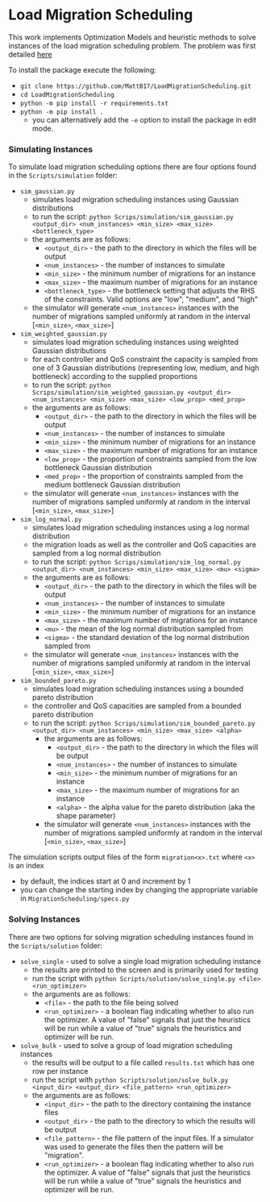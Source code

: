 # Load Migration Scheduling

This work implements Optimization Models and heuristic methods to solve instances of the load migration scheduling problem. The problem was first detailed [here](https://ieeexplore.ieee.org/stamp/stamp.jsp?arnumber=8888045&casa_token=Tvo2TyUIhLcAAAAA:f7sVKCnmGGENb54-ZnlK2vJV0gmh0xVAJH7iMciFClFQfUZJdUvobKFpO81uVkhTwqMMqmM3&tag=1)

To install the package execute the following:
* `git clone https://github.com/MattB17/LoadMigrationScheduling.git`
* `cd LoadMigrationScheduling`
* `python -m pip install -r requirements.txt`
* `python -m pip install .`
  * you can alternatively add the `-e` option to install the package in edit mode.

### Simulating Instances
To simulate load migration scheduling options there are four options found in the `Scripts/simulation` folder:
* `sim_gaussian.py`
  * simulates load migration scheduling instances using Gaussian distributions
  * to run the script: `python Scrips/simulation/sim_gaussian.py <output_dir> <num_instances> <min_size> <max_size> <bottleneck_type>`
  * the arguments are as follows:
    * `<output_dir>` - the path to the directory in which the files will be output
    * `<num_instances>` - the number of instances to simulate
    * `<min_size>` - the minimum number of migrations for an instance
    * `<max_size>` - the maximum number of migrations for an instance
    * `<bottleneck_type>` - the bottleneck setting that adjusts the RHS of the constraints. Valid options are "low", "medium", and "high"
  * the simulator will generate `<num_instances>` instances with the number of migrations sampled uniformly at random in the interval [`<min_size>`, `<max_size>`]
* `sim_weighted_gaussian.py`
  * simulates load migration scheduling instances using weighted Gaussian distributions
  * for each controller and QoS constraint the capacity is sampled from one of 3 Gaussian distributions (representing low, medium, and high bottleneck) according to the supplied proportions
  * to run the script: `python Scrips/simulation/sim_weighted_gaussian.py <output_dir> <num_instances> <min_size> <max_size> <low_prop> <med_prop>`
  * the arguments are as follows:
    * `<output_dir>` - the path to the directory in which the files will be output
    * `<num_instances>` - the number of instances to simulate
    * `<min_size>` - the minimum number of migrations for an instance
    * `<max_size>` - the maximum number of migrations for an instance
    * `<low_prop>` - the proportion of constraints sampled from the low bottleneck Gaussian distribution
    * `<med_prop>` - the proportion of constraints sampled from the medium bottleneck Gaussian distribution
  * the simulator will generate `<num_instances>` instances with the number of migrations sampled uniformly at random in the interval [`<min_size>`, `<max_size>`]
* `sim_log_normal.py`
  * simulates load migration scheduling instances using a log normal distribution
  * the migration loads as well as the controller and QoS capacities are sampled from a log normal distribution
  * to run the script: `python Scrips/simulation/sim_log_normal.py <output_dir> <num_instances> <min_size> <max_size> <mu> <sigma>`
  * the arguments are as follows:
    * `<output_dir>` - the path to the directory in which the files will be output
    * `<num_instances>` - the number of instances to simulate
    * `<min_size>` - the minimum number of migrations for an instance
    * `<max_size>` - the maximum number of migrations for an instance
    * `<mu>` - the mean of the log normal distribution sampled from
    * `<sigma>` - the standard deviation of the log normal distribution sampled from
  * the simulator will generate `<num_instances>` instances with the number of migrations sampled uniformly at random in the interval [`<min_size>`, `<max_size>`]
* `sim_bounded_pareto.py`
  * simulates load migration scheduling instances using a bounded pareto distribution
  * the controller and QoS capacities are sampled from a bounded pareto distribution
  * to run the script: `python Scrips/simulation/sim_bounded_pareto.py <output_dir> <num_instances> <min_size> <max_size> <alpha>`
    * the arguments are as follows:
      * `<output_dir>` - the path to the directory in which the files will be output
      * `<num_instances>` - the number of instances to simulate
      * `<min_size>` - the minimum number of migrations for an instance
      * `<max_size>` - the maximum number of migrations for an instance
      * `<alpha>` - the alpha value for the pareto distribution (aka the shape parameter)
    * the simulator will generate `<num_instances>` instances with the number of migrations sampled uniformly at random in the interval [`<min_size>`, `<max_size>`]

The simulation scripts output files of the form `migration<x>.txt` where `<x>` is an index
* by default, the indices start at 0 and increment by 1
* you can change the starting index by changing the appropriate variable in `MigrationScheduling/specs.py`

### Solving Instances
There are two options for solving migration scheduling instances found in the `Scripts/solution` folder:
* `solve_single` - used to solve a single load migration scheduling instance
  * the results are printed to the screen and is primarily used for testing
  * run the script with `python Scripts/solution/solve_single.py <file> <run_optimizer>`
  * the arguments are as follows:
    * `<file>` - the path to the file being solved
    * `<run_optimizer>` - a boolean flag indicating whether to also run the optimizer. A value of "false" signals that just the heuristics will be run while a value of "true" signals the heuristics and optimizer will be run.
* `solve_bulk` - used to solve a group of load migration scheduling instances
  * the results will be output to a file called `results.txt` which has one row per instance
  * run the script with `python Scripts/solution/solve_bulk.py <input_dir> <output_dir> <file_pattern> <run_optimizer>`
  * the arguments are as follows:
    * `<input_dir>` - the path to the directory containing the instance files
    * `<output_dir>` - the path to the directory to which the results will be output
    * `<file_pattern>` - the file pattern of the input files. If a simulator was used to generate the files then the pattern will be "migration".
    * `<run_optimizer>` - a boolean flag indicating whether to also run the optimizer. A value of "false" signals that just the heuristics will be run while a value of "true" signals the heuristics and optimizer will be run.
